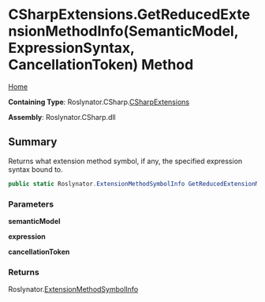 # CSharpExtensions\.GetReducedExtensionMethodInfo\(SemanticModel, ExpressionSyntax, CancellationToken\) Method

[Home](../../../../README.md)

**Containing Type**: Roslynator\.CSharp\.[CSharpExtensions](../README.md)

**Assembly**: Roslynator\.CSharp\.dll

## Summary

Returns what extension method symbol, if any, the specified expression syntax bound to\.

```csharp
public static Roslynator.ExtensionMethodSymbolInfo GetReducedExtensionMethodInfo(this Microsoft.CodeAnalysis.SemanticModel semanticModel, Microsoft.CodeAnalysis.CSharp.Syntax.ExpressionSyntax expression, System.Threading.CancellationToken cancellationToken = default)
```

### Parameters

**semanticModel**

**expression**

**cancellationToken**

### Returns

Roslynator\.[ExtensionMethodSymbolInfo](../../../ExtensionMethodSymbolInfo/README.md)

